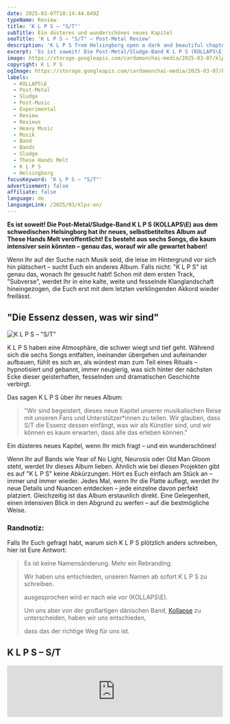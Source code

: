 ```yaml
---
date: 2025-03-07T10:14:44.649Z
typeName: Review
title: 'K L P S – "S/T"'
subTitle: Ein düsteres und wunderschönes neues Kapitel
seoTitle: 'K L P S – "S/T" – Post-Metal Review'
description: 'K L P S from Helsingborg open a dark and beautiful chapter with their self-titled new album. Listen to it right here and find out all about the record!'
excerpt: 'Es ist soweit! Die Post-Metal/Sludge-Band K L P S (KOLLAPS\E) aus dem schwedischen Helsingborg hat ihr neues, selbstbetiteltes Album auf These Hands Melt veröffentlicht! Es besteht aus sechs Songs, die kaum intensiver sein könnten – genau das, worauf wir alle gewartet haben!'
image: https://storage.googleapis.com/cardamonchai-media/2025-03-07/klps-soundsvegan-com-jpg-imagine-282828_423f3c_1024_768/640.webp
copyright: K L P S
ogImage: https://storage.googleapis.com/cardamonchai-media/2025-03-07/klps-soundsvegan-com-og-jpg-imagine-282828_4d4a47_1200_628/640.webp
labels:
  - KOLLAPS\E
  - Post-Metal
  - Sludge
  - Post-Music
  - Experimental
  - Review
  - Reviews
  - Heavy Music
  - Musik
  - Band
  - Bands
  - Sludge
  - These Hands Melt
  - K L P S
  - Helsingborg
focusKeyword: 'K L P S – "S/T"'
advertisement: false
affiliate: false
language: de
languageLink: /2025/03/klps-en/
---
```


**Es ist soweit! Die Post-Metal/Sludge-Band K L P S (KOLLAPS\E) aus dem schwedischen Helsingborg hat ihr neues, selbstbetiteltes Album auf These Hands Melt veröffentlicht! Es besteht aus sechs Songs, die kaum intensiver sein könnten – genau das, worauf wir alle gewartet haben!**

Wenn Ihr auf der Suche nach Musik seid, die leise im Hintergrund vor sich hin plätschert – sucht Euch ein anderes Album. Falls nicht: "K L P S" ist genau das, wonach Ihr gesucht habt! Schon mit dem ersten Track, "Subverse", werdet Ihr in eine kalte, weite und fesselnde Klanglandschaft hineingezogen, die Euch erst mit dem letzten verklingenden Akkord wieder freilässt.

## "Die Essenz dessen, was wir sind"

![K L P S – "S/T"](https://storage.googleapis.com/cardamonchai-media/2025-03-07/klps-album-artwork-soundsvegan-com-jpg-imagine-787878_737373_1200_1200/640.webp 'K L P S – "S/T"')

K L P S haben eine Atmosphäre, die schwer wiegt und tief geht. Während sich die sechs Songs entfalten, ineinander übergehen und aufeinander aufbauen, fühlt es sich an, als würdest man zum Teil eines Rituals – hypnotisiert und gebannt, immer neugierig, was sich hinter der nächsten Ecke dieser geisterhaften, fesselnden und dramatischen Geschichte verbirgt.

Das sagen K L P S über ihr neues Album:

> "Wir sind begeistert, dieses neue Kapitel unserer musikalischen Reise mit unseren Fans und Unterstützer\*innen zu teilen. Wir glauben, dass S/T die Essenz dessen einfängt, was wir als Künstler sind, und wir können es kaum erwarten, dass alle das erleben können."

Ein düsteres neues Kapitel, wenn Ihr mich fragt – und ein wunderschönes!

Wenn Ihr auf Bands wie Year of No Light, Neurosis oder Old Man Gloom steht, werdet Ihr dieses Album lieben. Ähnlich wie bei diesen Projekten gibt es auf "K L P S" keine Abkürzungen. Hört es Euch einfach am Stück an – immer und immer wieder. Jedes Mal, wenn Ihr die Platte auflegt, werdet Ihr neue Details und Nuancen entdecken – jede einzelne davon perfekt platziert. Gleichzeitig ist das Album erstaunlich direkt. Eine Gelegenheit, einen intensiven Blick in den Abgrund zu werfen – auf die bestmögliche Weise.

### Randnotiz:

Falls Ihr Euch gefragt habt, warum sich K L P S plötzlich anders schreiben, hier ist Eure Antwort:

> Es ist keine Namensänderung. Mehr ein Rebranding.
>
> Wir haben uns entschieden, unseren Namen ab sofort K L P S zu schreiben.
>
> ausgesprochen wird er nach wie vor (KOLLAPS\E).
>
> Um uns aber von der großartigen dänischen Band, [Kollapse](https://soundsvegan.com/2021/07/kollapse-interview-en/) zu unterscheiden, haben wir uns entschieden,
>
> dass das der richtige Weg für uns ist.

## K L P S – S/T

<iframe
  style="border: 0; width: 100%; height: 120px;"
  src="https://bandcamp.com/EmbeddedPlayer/album=1655098358/size=large/bgcol=ffffff/linkcol=5c9b72/tracklist=false/artwork=small/transparent=true/"
  seamless
>
  <a href="https://kollapsemusic.bandcamp.com/album/k-l-p-s">
    K L P S by K L P S
  </a>
</iframe>
